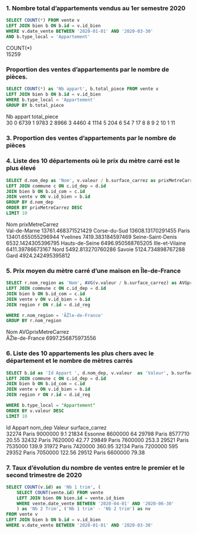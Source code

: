 ### 1. Nombre total d’appartements vendus au 1er semestre 2020

``` sql
SELECT COUNT(*) FROM vente v
LEFT JOIN bien b ON b.id = v.id_bien
WHERE v.date_vente BETWEEN '2020-01-01' AND '2020-03-30' 
AND b.type_local = 'Appartement'
```

COUNT(*) 	
15259


### Proportion des ventes d’appartements par le nombre de pièces.

``` sql
SELECT COUNT(*) as 'Nb appart', b.total_piece FROM vente v
LEFT JOIN bien b ON b.id = v.id_bien
WHERE b.type_local = 'Appartement'
GROUP BY b.total_piece
```
Nb appart 	total_piece 	
30 	        0
6739 	    1
9783 	    2
8966 	    3
4460 	    4
1114 	    5
204 	    6
54 	        7
17 	        8
8 	        9
2 	        10
1 	        11

### 3. Proportion des ventes d’appartements par le nombre de pièces

### 4. Liste des 10 départements où le prix du mètre carré est le plus élevé

``` sql
SELECT d.nom_dep as 'Nom', v.valeur / b.surface_carrez as prixMetreCarrez FROM departement d
LEFT JOIN commune c ON c.id_dep = d.id
JOIN bien b ON b.id_com = c.id
JOIN vente v ON v.id_bien = b.id
GROUP BY d.nom_dep
ORDER BY prixMetreCarrez DESC
LIMIT 10
```

Nom 	            prixMetreCarrez  	
Val-de-Marne 	    13761.468371521429
Corse-du-Sud 	    13608.13170291455
Paris 	            13401.655055296944
Yvelines 	        7419.383184597469
Seine-Saint-Denis 	6532.1424305396795
Hauts-de-Seine 	    6496.950568765205
Ille-et-Vilaine 	6411.39786673167
Nord 	            5492.813270760286
Savoie 	            5124.734898767288
Gard 	            4924.242495395812


### 5. Prix moyen du mètre carré d’une maison en Île-de-France

``` sql
SELECT r.nom_region as 'Nom', AVG(v.valeur / b.surface_carrez) as AVGprixMetreCarrez FROM departement d
LEFT JOIN commune c ON c.id_dep = d.id
JOIN bien b ON b.id_com = c.id
JOIN vente v ON v.id_bien = b.id
JOIN region r ON r.id = d.id_reg

WHERE r.nom_region = 'ÃŽle-de-France'
GROUP BY r.nom_region
```

Nom 	AVGprixMetreCarrez 	
ÃŽle-de-France 	6997.256875973556


### 6. Liste des 10 appartements les plus chers avec le département et le nombre de mètres carrés

``` sql
SELECT b.id as 'Id Appart ', d.nom_dep, v.valeur  as 'Valeur', b.surface_carrez  FROM departement d
LEFT JOIN commune c ON c.id_dep = d.id
JOIN bien b ON b.id_com = c.id
JOIN vente v ON v.id_bien = b.id
JOIN region r ON r.id = d.id_reg

WHERE b.type_local = "Appartement"
ORDER BY v.valeur DESC
LIMIT 10
```

Id Appart 	    nom_dep     Valeur 	    surface_carrez 	
32274 	        Paris 	    9000000 	9.1
21834 	        Essonne 	8600000 	64
29798 	        Paris 	    8577710 	20.55
32432 	        Paris 	    7620000 	42.77
29849 	        Paris 	    7600000 	253.3
29521 	        Paris 	    7535000 	139.9
31972 	        Paris 	    7420000 	360.95
32134 	        Paris 	    7200000 	595
29352 	        Paris 	    7050000 	122.56
29512 	        Paris 	    6600000 	79.38

### 7. Taux d’évolution du nombre de ventes entre le premier et le second trimestre de 2020


``` sql
SELECT COUNT(v.id) as 'Nb 1 trim', (
    SELECT COUNT(vente.id) FROM vente
    LEFT JOIN bien ON bien.id = vente.id_bien
	WHERE vente.date_vente BETWEEN '2020-04-01' AND '2020-06-30'
    ) as 'Nb 2 Trim', ('Nb 1 trim' - 'Nb 2 trim') as nv
FROM vente v
LEFT JOIN bien b ON b.id = v.id_bien
WHERE v.date_vente BETWEEN '2020-01-01' AND '2020-03-30' 
```